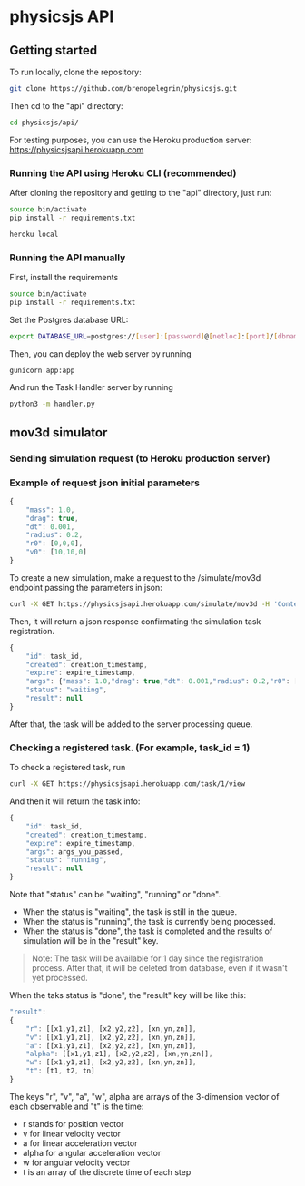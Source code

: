 # physicsjs API

## Getting started

To run locally, clone the repository:
```bash
git clone https://github.com/brenopelegrin/physicsjs.git
```

Then cd to the "api" directory:

```bash
cd physicsjs/api/
```

For testing purposes, you can use the Heroku production server: https://physicsjsapi.herokuapp.com

### Running the API using Heroku CLI (recommended)

After cloning the repository and getting to the "api" directory, just run:

```bash
source bin/activate
pip install -r requirements.txt
```

```bash
heroku local
```

### Running the API manually

First, install the requirements

```bash
source bin/activate
pip install -r requirements.txt
```

Set the Postgres database URL:

```bash
export DATABASE_URL=postgres://[user]:[password]@[netloc]:[port]/[dbname]
```

Then, you can deploy the web server by running

```bash
gunicorn app:app
```

And run the Task Handler server by running
```bash
python3 -m handler.py
```

## mov3d simulator

### Sending simulation request (to Heroku production server)

### Example of request json initial parameters
```javascript
{
    "mass": 1.0,
    "drag": true,
    "dt": 0.001,
    "radius": 0.2,
    "r0": [0,0,0],
    "v0": [10,10,0]
}
```

To create a new simulation, make a request to the /simulate/mov3d endpoint passing the parameters in json:

```bash
curl -X GET https://physicsjsapi.herokuapp.com/simulate/mov3d -H 'Content-Type: application/json' -d '{"mass": 1.0,"drag": true,"dt": 0.001,"radius": 0.2,"r0": [0,0,0],"v0": [10,10,0]}'
```
Then, it will return a json response confirmating the simulation task registration.

```javascript
{
    "id": task_id,
    "created": creation_timestamp,
    "expire": expire_timestamp,
    "args": {"mass": 1.0,"drag": true,"dt": 0.001,"radius": 0.2,"r0": [0,0,0],"v0": [10,10,0]},
    "status": "waiting",
    "result": null
}
```

After that, the task will be added to the server processing queue.

### Checking a registered task. (For example, task_id = 1)

To check a registered task, run

```bash
curl -X GET https://physicsjsapi.herokuapp.com/task/1/view
```

And then it will return the task info:

```javascript
{
    "id": task_id,
    "created": creation_timestamp,
    "expire": expire_timestamp,
    "args": args_you_passed,
    "status": "running",
    "result": null
}
```
Note that "status" can be "waiting", "running" or "done". 
- When the status is "waiting", the task is still in the queue.
- When the status is "running", the task is currently being processed.
- When the status is "done", the task is completed and the results of simulation will be in the "result" key.

> Note: The task will be available for 1 day since the registration process. After that, it will be deleted from database, even if it wasn't yet processed.

When the taks status is "done", the "result" key will be like this:

```javascript
"result": 
{
    "r": [[x1,y1,z1], [x2,y2,z2], [xn,yn,zn]],
    "v": [[x1,y1,z1], [x2,y2,z2], [xn,yn,zn]],
    "a": [[x1,y1,z1], [x2,y2,z2], [xn,yn,zn]],
    "alpha": [[x1,y1,z1], [x2,y2,z2], [xn,yn,zn]],
    "w": [[x1,y1,z1], [x2,y2,z2], [xn,yn,zn]],
    "t": [t1, t2, tn]
}
```
The keys "r", "v", "a", "w", alpha are arrays of the 3-dimension vector of each observable and "t" is the time: 
- r stands for position vector
- v for linear velocity vector
- a for linear acceleration vector
- alpha for angular acceleration vector
- w for angular velocity vector
- t is an array of the discrete time of each step
